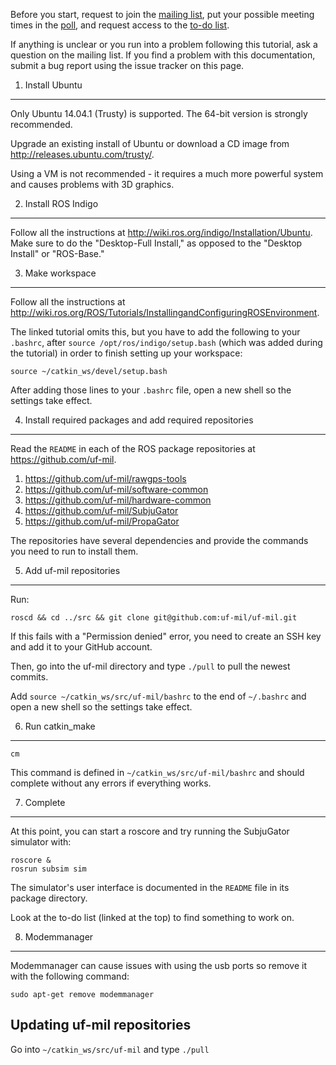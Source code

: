 Before you start, request to join the
[mailing list](https://groups.google.com/d/forum/uf-mil-software),
put your possible meeting times in the
[poll](http://doodle.com/ybg6sq5vyyat77hv),
and request access to the
[to-do list](https://docs.google.com/document/d/1cZwCfnEqv9jpzpVE7uA_qp4BQ_Zcb403iAPRucudExM/edit?usp=sharing).

If anything is unclear or you run into a problem following this tutorial, ask 
a question on the mailing list. If you find a problem with this 
documentation, submit a bug report using the issue tracker on this page.

1. Install Ubuntu
-----------------

Only Ubuntu 14.04.1 (Trusty) is supported.
The 64-bit version is strongly recommended.

Upgrade an existing install of Ubuntu or download a CD image from 
http://releases.ubuntu.com/trusty/.

Using a VM is not recommended - it requires a much more powerful system 
and causes problems with 3D graphics.

2. Install ROS Indigo
---------------------

Follow all the instructions at 
http://wiki.ros.org/indigo/Installation/Ubuntu. Make sure to do the 
"Desktop-Full Install," as opposed to the "Desktop Install" or 
"ROS-Base."

3. Make workspace
-----------------

Follow all the instructions at 
http://wiki.ros.org/ROS/Tutorials/InstallingandConfiguringROSEnvironment.

The linked tutorial omits this, but you have to add the following to your
`.bashrc`, after `source /opt/ros/indigo/setup.bash` (which was added during
the tutorial) in order to finish setting up your workspace:

    source ~/catkin_ws/devel/setup.bash

After adding those lines to your `.bashrc` file, open a new shell so the
settings take effect.

4. Install required packages and add required repositories
----------------------------------------------------------

Read the `README` in each of the ROS package repositories at 
https://github.com/uf-mil.

1. https://github.com/uf-mil/rawgps-tools
2. https://github.com/uf-mil/software-common
3. https://github.com/uf-mil/hardware-common
4. https://github.com/uf-mil/SubjuGator
5. https://github.com/uf-mil/PropaGator

The repositories have several dependencies and provide the commands
you need to run to install them.

5. Add uf-mil repositories
--------------------------

Run:

    roscd && cd ../src && git clone git@github.com:uf-mil/uf-mil.git

If this fails with a "Permission denied" error, you need to create an SSH key and
add it to your GitHub account.

Then, go into the uf-mil directory and type `./pull` to pull the newest commits.

Add `source ~/catkin_ws/src/uf-mil/bashrc` to the end of `~/.bashrc` and open a
new shell so the settings take effect.

6. Run catkin_make
------------------

    cm

This command is defined in `~/catkin_ws/src/uf-mil/bashrc` and
should complete without any errors if everything works.

7. Complete
-----------

At this point, you can start a roscore and try running the SubjuGator simulator with:

    roscore &
    rosrun subsim sim

The simulator's user interface is documented in the `README` file in
its package directory.

Look at the to-do list (linked at the top) to find something to work on.

8. Modemmanager
---------------

Modemmanager can cause issues with using the usb ports so remove it with the following command:

    sudo apt-get remove modemmanager


Updating uf-mil repositories
----------------------------

Go into `~/catkin_ws/src/uf-mil` and type `./pull`
